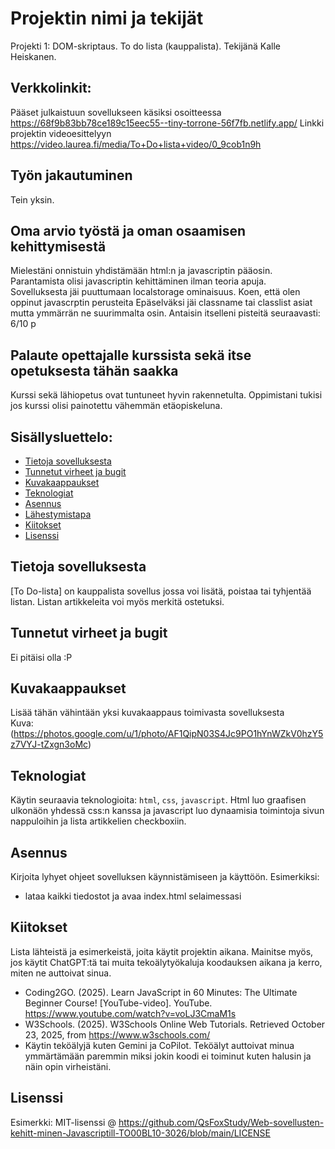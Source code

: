 # Projektin nimi ja tekijät
Projekti 1: DOM-skriptaus. To do lista (kauppalista). Tekijänä Kalle Heiskanen.
## Verkkolinkit:
Pääset julkaistuun sovellukseen käsiksi osoitteessa https://68f9b83bb78ce189c15eec55--tiny-torrone-56f7fb.netlify.app/
Linkki projektin videoesittelyyn https://video.laurea.fi/media/To+Do+lista+video/0_9cob1n9h

## Työn jakautuminen 
Tein yksin.

## Oma arvio työstä ja oman osaamisen kehittymisestä
Mielestäni onnistuin yhdistämään html:n ja javascriptin pääosin.
Parantamista olisi javascriptin kehittäminen ilman teoria apuja.
Sovelluksesta jäi puuttumaan localstorage ominaisuus.
Koen, että olen oppinut javascrptin perusteita
Epäselväksi jäi classname tai classlist asiat mutta ymmärrän ne suurimmalta osin.
Antaisin itselleni pisteitä seuraavasti: 6/10 p

## Palaute opettajalle kurssista sekä itse opetuksesta tähän saakka
Kurssi sekä lähiopetus ovat tuntuneet hyvin rakennetulta. 
Oppimistani tukisi jos kurssi olisi painotettu vähemmän etäopiskeluna.


## Sisällysluettelo:

- [Tietoja sovelluksesta](#tietoja-sovelluksesta)
- [Tunnetut virheet ja bugit](#tunnetut-virheet-ja-bugit)
- [Kuvakaappaukset](#kuvakaappaukset)
- [Teknologiat](#teknologiat)
- [Asennus](#asennus)
- [Lähestymistapa](#lähestymistapa)
- [Kiitokset](#kiitokset)
- [Lisenssi](#lisenssi)

## Tietoja sovelluksesta
[To Do-lista] on kauppalista sovellus jossa voi lisätä, poistaa tai tyhjentää listan. Listan artikkeleita voi myös merkitä ostetuksi.

## Tunnetut virheet ja bugit
Ei pitäisi olla :P

## Kuvakaappaukset
Lisää tähän vähintään yksi kuvakaappaus toimivasta sovelluksesta  
Kuva: (https://photos.google.com/u/1/photo/AF1QipN03S4Jc9PO1hYnWZkV0hzY5z7VYJ-tZxgn3oMc)


## Teknologiat

Käytin seuraavia teknologioita: `html`, `css`, `javascript`. Html luo graafisen ulkonäön yhdessä css:n kanssa ja javascript luo dynaamisia toimintoja sivun nappuloihin ja lista artikkelien checkboxiin.

## Asennus
Kirjoita lyhyet ohjeet sovelluksen käynnistämiseen ja käyttöön. Esimerkiksi:  
- lataa kaikki tiedostot ja avaa index.html selaimessasi  


## Kiitokset
Lista lähteistä ja esimerkeistä, joita käytit projektin aikana. Mainitse myös, jos käytit ChatGPT:tä tai muita tekoälytyökaluja koodauksen aikana ja kerro, miten ne auttoivat sinua.  
-  Coding2GO. (2025). Learn JavaScript in 60 Minutes: The Ultimate Beginner Course! [YouTube-video]. YouTube. https://www.youtube.com/watch?v=voLJ3CmaM1s 
-  W3Schools. (2025). W3Schools Online Web Tutorials. Retrieved October 23, 2025, from https://www.w3schools.com/
-  Käytin teköälyjä kuten Gemini ja CoPilot. Teköälyt auttoivat minua ymmärtämään paremmin miksi jokin koodi ei toiminut kuten halusin ja näin opin virheistäni.

## Lisenssi

Esimerkki: MIT-lisenssi @ https://github.com/QsFoxStudy/Web-sovellusten-kehitt-minen-Javascriptill-TO00BL10-3026/blob/main/LICENSE
